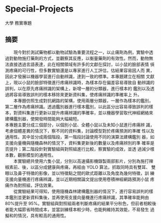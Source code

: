 # Special-Projects
大學 務實專題

摘要
--
　　現今對於測試藥物都以動物試驗為重要流程之一，以止痛劑為例，實驗中透
過對動物施打藥劑的方式，並觀察其反應，以衡量藥劑的有效性。然而，動物無
法直接透過言語表達，此在相關領域有許多的文獻在探討，以小鼠的臉部表情
偵測疼痛的可行性，但多數實驗還是以專家進行人工評估，估結果容易因人而
異，因此才發展以機器學習進行自動辨識，達到一致的標準。本專題建立在相關
文獻上，現以小鼠的臉部特徵進行疼痛辨識時，為樣本存在偏差容易導致自
動辨識的誤判，以在原先疼痛辨識的架構上，新增一層的分類器，進行樣本的
鑑別以及透過將容易導致誤判的樣本移除來更新資料集，使疼痛辨識的準確率上
升。  
　　本專題仿照生成對抗網路的架構，使用兩層分類器，一層作為樣本的鑑別，
第二層作為疼痛辨識。透過鑑別器進行樣本鑑別，以此區分出容易導致誤判的樣
本，對資料集進行更新以提升疼痛辨識的準確率，並以機器學習取代神經網絡來
建構鑑別器，使開發時間能夠大幅縮短。  
本專題主要分成三個部分，以個別小鼠、全體小鼠以及未知小鼠進行疼痛辨
識，考慮個體差異的情況下，察不同的資料集，討論模型對於疼痛預測的準確
性以及通用性。其中並分成兩個階段，第一階段討論使用不同的演算法建構鑑別
器，如支援向量機與隨機森林的情況下，資料集更新後的數量以及疼痛辨別的準
確率是否提升；第二階段針對實驗組與對照組進行比較，察實驗的成效，並透
過減少樣本數，觀察模型的通用性。  
　　本實驗總共使用六隻小鼠，分別以高速攝影機錄製兩部影片，分別為施打辣
椒素前、後，以區分成健康與疼痛，再經由 YOLO 算法，抓取同時具有雙耳、
雙眼以及鼻子特徵的影像，並以特徵點之間的歐式距離以及角度為幾何特徵，訓
練支援向量機進行疼痛辨識，並以近期相關論文提出使用卷積神經網路預測小鼠
疼痛作為對照組，評估效果。  
　　從實驗結果可得知，使用隨機森林建構鑑別器的情況下，進行容易誤判的樣
本鑑別並更新資料集後，並再使用支援向量機進行疼痛辨識，其準確率能夠由
80%提升至 95%。實驗組與對照組兩者判斷疼痛的結果平分秋色，但前者相較後
者能大幅節省時間成本，並當訓練樣本較少時，也能夠維持其效能，不易發生
過擬和的情況，具有較高的通用性。  

